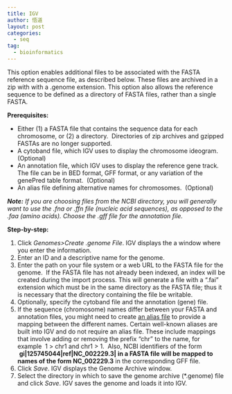 ```yaml
---
title: IGV
author: 悟道
layout: post
categories:
  - seq
tag:
  - bioinformatics
---
```


This option enables additional files to be associated with the FASTA reference sequence file, as described below. These files are archived in a zip with with a .genome extension. This option also allows the reference sequence to be defined as a directory of FASTA files, rather than a single FASTA.

**Prerequisites:**

*   Either (1) a FASTA file that contains the sequence data for each chromosome, or (2) a directory.  Directories of zip archives and gzipped FASTAs are no longer supported.
*   A cytoband file, which IGV uses to display the chromosome ideogram.  (Optional)
*   An annotation file, which IGV uses to display the reference gene track. The file can be in BED format, GFF format, or any variation of the genePred table format.  (Optional)
*   An alias file defining alternative names for chromosomes.  (Optional)

***Note:** If you are choosing files from the NCBI directory, you will generally want to use the .fna or .ffn file (nucleic acid sequences), as opposed to the .faa (amino acids). Choose the .gff file for the annotation file.*

**Step-by-step:**

1.  Click *Genomes>Create .genome File*. IGV displays the a window where you enter the information.
2.  Enter an ID and a descriptive name for the genome.
3.  Enter the path on your file system or a web URL to the FASTA file for the genome.  If the FASTA file has not already been indexed, an index will be created during the import process. This will generate a file with a &#8220;.fai&#8221; extension which must be in the same directory as the FASTA file; thus it is necessary that the directory containing the file be writable.
4.  Optionally, specify the cytoband file and the annotation (gene) file.
5.  If the sequence (chromosome) names differ between your FASTA and annotation files, you might need to create [an alias file][1] to provide a mapping between the different names. Certain well-known aliases are built into IGV and do not require an alias file. These include mappings that involve adding or removing the prefix &#8220;chr&#8221; to the name, for example  1 > chr1 and chr1 > 1.  Also, NCBI identifiers of the form  **gi|125745044|ref|NC_002229.3| **in a FASTA file will be mapped to names of the form** NC_002229.3** in the corresponding GFF file.
6.  Click *Save*. IGV displays the Genome Archive window.
7.  Select the directory in which to save the genome archive (*.genome) file and click *Save*. IGV saves the genome and loads it into IGV.

 [1]: http://www.broadinstitute.org/software/igv/LoadData/#aliasfile
